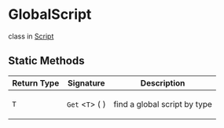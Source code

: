 # GlobalScript
class in [Script](../Script.md)

## Static Methods
| Return Type | Signature | Description |
|---|---|---|
| `T` | `Get` <`T`> (  ) | <p>find a global script by type</p> |
